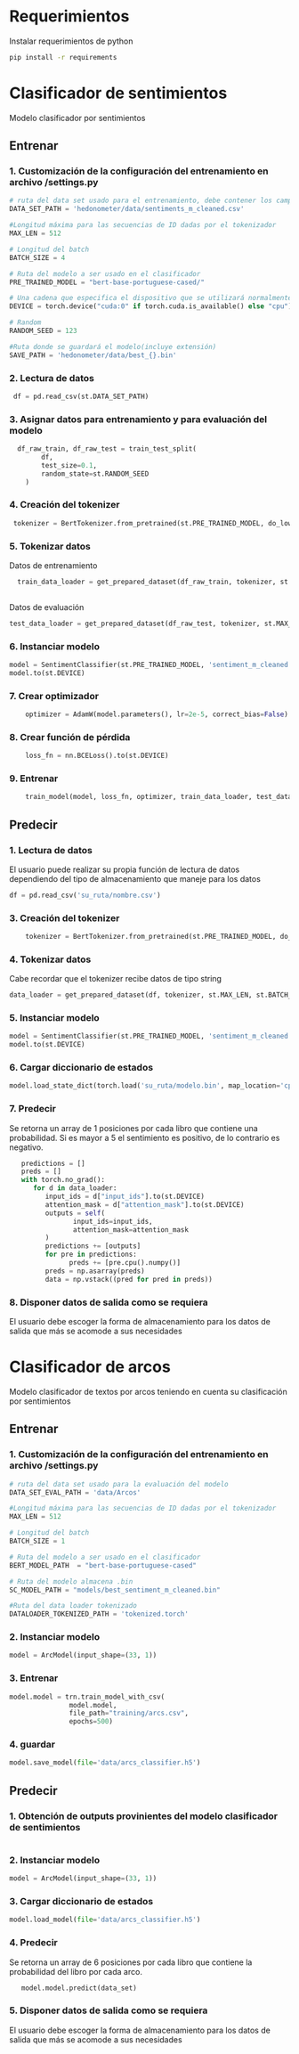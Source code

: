 # Requerimientos
Instalar requerimientos de python
```bash
pip install -r requirements
```
# Clasificador de sentimientos
Modelo clasificador por sentimientos
## Entrenar
### 1. Customización de la configuración del entrenamiento en archivo /settings.py
``` python
# ruta del data set usado para el entrenamiento, debe contener los campos mainDescription(str),code(str)
DATA_SET_PATH = 'hedonometer/data/sentiments_m_cleaned.csv'

#Longitud máxima para las secuencias de ID dadas por el tokenizador
MAX_LEN = 512

# Longitud del batch
BATCH_SIZE = 4

# Ruta del modelo a ser usado en el clasificador
PRE_TRAINED_MODEL = "bert-base-portuguese-cased/"

# Una cadena que especifica el dispositivo que se utilizará normalmente cuda: 0 o cpu
DEVICE = torch.device("cuda:0" if torch.cuda.is_available() else "cpu")

# Random
RANDOM_SEED = 123

#Ruta donde se guardará el modelo(incluye extensión)
SAVE_PATH = 'hedonometer/data/best_{}.bin'
```
### 2. Lectura de datos
``` python
 df = pd.read_csv(st.DATA_SET_PATH)
```
### 3. Asignar datos para entrenamiento y para evaluación del modelo
``` python
  df_raw_train, df_raw_test = train_test_split(
        df,
        test_size=0.1,
        random_state=st.RANDOM_SEED
    )
```
### 4. Creación del tokenizer
``` python
 tokenizer = BertTokenizer.from_pretrained(st.PRE_TRAINED_MODEL, do_lower_case=False)
```
### 5. Tokenizar datos
Datos de entrenamiento
``` python
  train_data_loader = get_prepared_dataset(df_raw_train, tokenizer, st.MAX_LEN, st.BATCH_SIZE)
    
```
Datos de evaluación
``` python
test_data_loader = get_prepared_dataset(df_raw_test, tokenizer, st.MAX_LEN, st.BATCH_SIZE)
```
### 6. Instanciar modelo
``` python
model = SentimentClassifier(st.PRE_TRAINED_MODEL, 'sentiment_m_cleaned')
model.to(st.DEVICE)
```    
### 7. Crear optimizador
``` python
    optimizer = AdamW(model.parameters(), lr=2e-5, correct_bias=False)
```  
### 8. Crear función de pérdida
``` python
    loss_fn = nn.BCELoss().to(st.DEVICE)
``` 
### 9. Entrenar
``` python
    train_model(model, loss_fn, optimizer, train_data_loader, test_data_loader)
```  
## Predecir
### 1. Lectura de datos
El usuario puede realizar su propia función de lectura de datos dependiendo del tipo de almacenamiento que maneje para los datos
``` python
df = pd.read_csv('su_ruta/nombre.csv')
```
### 3. Creación del tokenizer
``` python
    tokenizer = BertTokenizer.from_pretrained(st.PRE_TRAINED_MODEL, do_lower_case=False)
```
### 4. Tokenizar datos
Cabe recordar que el tokenizer recibe datos de tipo string
``` python
data_loader = get_prepared_dataset(df, tokenizer, st.MAX_LEN, st.BATCH_SIZE)
```
### 5. Instanciar modelo
``` python
model = SentimentClassifier(st.PRE_TRAINED_MODEL, 'sentiment_m_cleaned')
model.to(st.DEVICE)
```    
### 6. Cargar diccionario de estados
``` python
model.load_state_dict(torch.load('su_ruta/modelo.bin', map_location='cpu'))
```  
### 7. Predecir
Se retorna un array de 1 posiciones por cada libro que contiene una probabilidad. Si es mayor a 5 el sentimiento es positivo, de lo contrario es negativo.
``` python
   predictions = []
   preds = []
   with torch.no_grad():
      for d in data_loader:
         input_ids = d["input_ids"].to(st.DEVICE)
         attention_mask = d["attention_mask"].to(st.DEVICE)
         outputs = self(
                input_ids=input_ids,
                attention_mask=attention_mask
         )
         predictions += [outputs]
         for pre in predictions:
               preds += [pre.cpu().numpy()]
         preds = np.asarray(preds)
         data = np.vstack((pred for pred in preds))
``` 
### 8. Disponer datos de salida como se requiera
El usuario debe escoger la forma de almacenamiento para los datos de salida que más se acomode a sus necesidades

# Clasificador de arcos
Modelo clasificador de textos por arcos teniendo en cuenta su clasificación por sentimientos

## Entrenar
### 1. Customización de la configuración del entrenamiento en archivo /settings.py
``` python
# ruta del data set usado para la evaluación del modelo
DATA_SET_EVAL_PATH = 'data/Arcos'

#Longitud máxima para las secuencias de ID dadas por el tokenizador
MAX_LEN = 512

# Longitud del batch
BATCH_SIZE = 1

# Ruta del modelo a ser usado en el clasificador
BERT_MODEL_PATH  = "bert-base-portuguese-cased"

# Ruta del modelo almacena .bin
SC_MODEL_PATH = "models/best_sentiment_m_cleaned.bin"

#Ruta del data loader tokenizado
DATALOADER_TOKENIZED_PATH = 'tokenized.torch'
```

### 2. Instanciar modelo
``` python
model = ArcModel(input_shape=(33, 1))
```    
### 3. Entrenar
``` python
model.model = trn.train_model_with_csv(
               model.model,
               file_path="training/arcs.csv",
               epochs=500)
```  
### 4. guardar
``` python
model.save_model(file='data/arcs_classifier.h5')
``` 
## Predecir
### 1. Obtención de outputs provinientes del modelo clasificador de sentimientos
``` python
```
### 2. Instanciar modelo
``` python
model = ArcModel(input_shape=(33, 1))
```    
### 3. Cargar diccionario de estados
``` python
model.load_model(file='data/arcs_classifier.h5')
```  
### 4. Predecir
Se retorna un array de 6 posiciones por cada libro que contiene la probabilidad del libro por cada arco.
``` python
   model.model.predict(data_set)
``` 
### 5. Disponer datos de salida como se requiera
El usuario debe escoger la forma de almacenamiento para los datos de salida que más se acomode a sus necesidades
